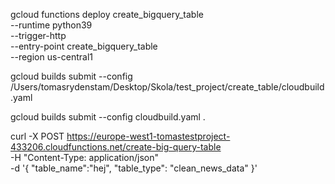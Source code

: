 gcloud functions deploy create_bigquery_table \
  --runtime python39 \
  --trigger-http \
  --entry-point create_bigquery_table \
  --region us-central1


  gcloud builds submit --config /Users/tomasrydenstam/Desktop/Skola/test_project/create_table/cloudbuild.yaml

gcloud builds submit --config cloudbuild.yaml .



curl -X POST https://europe-west1-tomastestproject-433206.cloudfunctions.net/create-big-query-table \
     -H "Content-Type: application/json" \
     -d '{
           "table_name":"hej",
           "table_type": "clean_news_data"
         }'

